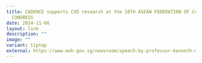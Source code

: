 ```yaml
---
title: CADENCE supports CVD research at the 28TH ASEAN FEDERATION OF CARDIOLOGY
  CONGRESS
date: 2024-11-08
layout: link
description: ""
image: ""
variant: tiptap
external: https://www.moh.gov.sg/newsroom/speech-by-professor-kenneth-mak--director-general-of-health--ministry-of-health--at-the-28th-asean-federation-of-cardiology-congress
---
```

